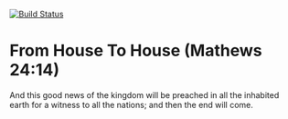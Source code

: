 [![Build Status](https://secure.travis-ci.org/mjacobus/from-house-to-house.png)](http://travis-ci.org/mjacobus/from-house-to-house?branch=development)

# From House To House (Mathews 24:14)
And this good news of the kingdom will be preached in all the inhabited earth for a witness to all the nations; and then the end will come.
